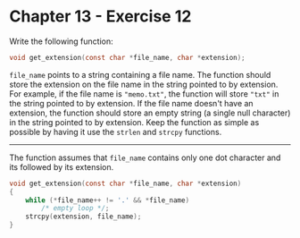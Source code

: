 # Chapter 13 - Exercise 12

Write the following function:

```C
void get_extension(const char *file_name, char *extension);
```

`file_name` points to a string containing a file name.  The function should
store the extension on the file name in the string pointed to by extension.  For
example, if the file name is `"memo.txt"`, the function will store `"txt"` in
the string pointed to by extension.  If the file name doesn't have an extension,
the function should store an empty string (a single null character) in the
string pointed to by extension.  Keep the function as simple as possible by
having it use the `strlen` and `strcpy` functions.


---

The function assumes that `file_name` contains only one dot character and its
followed by its extension.

```C
void get_extension(const char *file_name, char *extension)
{
    while (*file_name++ != '.' && *file_name)
        /* empty loop */;
    strcpy(extension, file_name);
}
```
